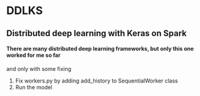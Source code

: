 # DDLKS
## Distributed deep learning with Keras on Spark

#### There are many distributed deep learning frameworks, but only this one worked for me so far
and only with some fixing

1. Fix workers.py by adding add_history to SequentialWorker class
2. Run the model
